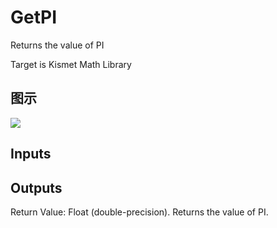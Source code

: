 # GetPI

Returns the value of PI

Target is Kismet Math Library

## 图示

![]($-20221218-19560798.png)

## Inputs

## Outputs

Return Value: Float (double-precision). Returns the value of PI.

